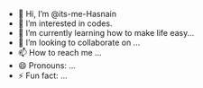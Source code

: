- 👋 Hi, I’m @its-me-Hasnain
- 👀 I’m interested in codes.
- 🌱 I’m currently learning  how to make life easy...
- 💞️ I’m looking to collaborate on ...
- 📫 How to reach me ...
- 😄 Pronouns: ...
- ⚡ Fun fact: ...

<!---
its-me-Hasnain/its-me-Hasnain is a ✨ special ✨ repository because its `README.md` (this file) appears on your GitHub profile.
You can click the Preview link to take a look at your changes.
--->
